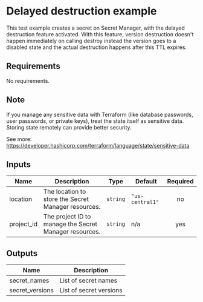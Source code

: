 # Delayed destruction example

This test example creates a secret on Secret Manager,
with the delayed destruction feature activated.
With this feature, version destruction doesn't happen
immediately on calling destroy instead the version goes to a
disabled state and the actual destruction happens after this TTL expires.


## Requirements

No requirements.

## Note

If you manage any sensitive data with Terraform (like database passwords,
user passwords, or private keys), treat the state itself as sensitive data.
Storing state remotely can provide better security.

See more:
https://developer.hashicorp.com/terraform/language/state/sensitive-data


<!-- BEGINNING OF PRE-COMMIT-TERRAFORM DOCS HOOK -->
## Inputs

| Name | Description | Type | Default | Required |
|------|-------------|------|---------|:--------:|
| location | The location to store the Secret Manager resources. | `string` | `"us-central1"` | no |
| project\_id | The project ID to manage the Secret Manager resources. | `string` | n/a | yes |

## Outputs

| Name | Description |
|------|-------------|
| secret\_names | List of secret names |
| secret\_versions | List of secret versions |

<!-- END OF PRE-COMMIT-TERRAFORM DOCS HOOK -->